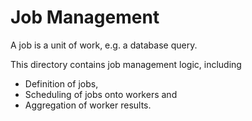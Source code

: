 # Job Management

A job is a unit of work, e.g. a database query.

This directory contains job management logic,
including

- Definition of jobs,
- Scheduling of jobs onto workers and
- Aggregation of worker results.